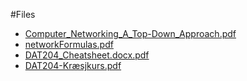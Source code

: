 #Files
* [Computer_Networking_A_Top-Down_Approach.pdf](Computer_Networking_A_Top-Down_Approach.pdf)
* [networkFormulas.pdf](networkFormulas.pdf)
* [DAT204_Cheatsheet.docx.pdf](DAT204_Cheatsheet.docx.pdf)
* [DAT204-Kræsjkurs.pdf](DAT204-Kræsjkurs.pdf)
